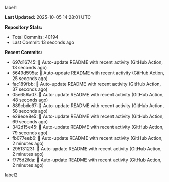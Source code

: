 
label1 
<!-- ACTIVITY_START -->
**Last Updated:** 2025-10-05 14:28:01 UTC

**Repository Stats:**
- Total Commits: 40194
- Last Commit: 13 seconds ago

**Recent Commits:**
- 697d16745: 🤖 Auto-update README with recent activity (GitHub Action, 13 seconds ago)
- 5649d595a: 🤖 Auto-update README with recent activity (GitHub Action, 25 seconds ago)
- fac189fbb: 🤖 Auto-update README with recent activity (GitHub Action, 37 seconds ago)
- 05e656a07: 🤖 Auto-update README with recent activity (GitHub Action, 48 seconds ago)
- 889cbdc67: 🤖 Auto-update README with recent activity (GitHub Action, 58 seconds ago)
- e29ece8e5: 🤖 Auto-update README with recent activity (GitHub Action, 69 seconds ago)
- 342d15e45: 🤖 Auto-update README with recent activity (GitHub Action, 79 seconds ago)
- fb077eeb6: 🤖 Auto-update README with recent activity (GitHub Action, 2 minutes ago)
- 295131231: 🤖 Auto-update README with recent activity (GitHub Action, 2 minutes ago)
- f775d2fda: 🤖 Auto-update README with recent activity (GitHub Action, 2 minutes ago)
<!-- ACTIVITY_END -->

label2
